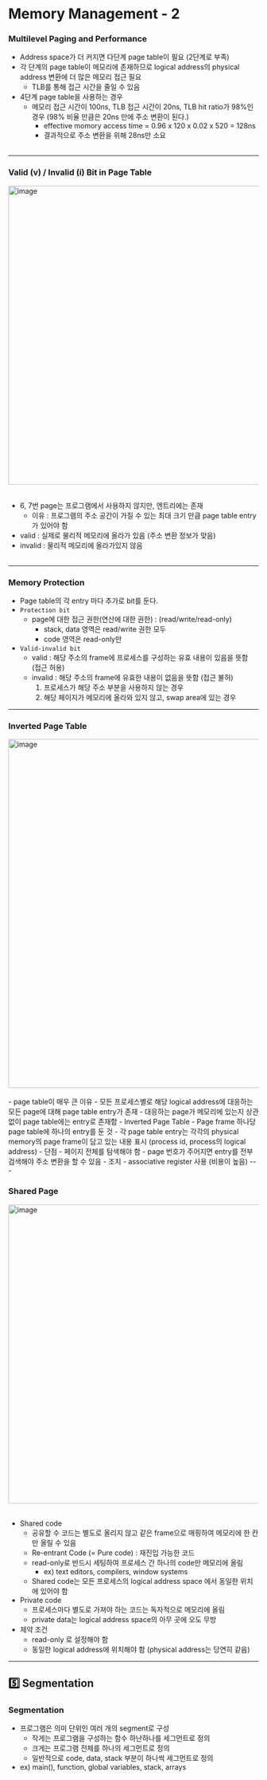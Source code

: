 # Memory Management - 2

### Multilevel Paging and Performance
- Address space가 더 커지면 다단계 page table이 필요 (2단계로 부족)
- 각 단계의 page table이 메모리에 존재하므로 logical address의 physical address 변환에 더 많은 메모리 접근 필요
  - TLB를 통해 접근 시간을 줄일 수 있음
- 4단계 page table을 사용하는 경우
  - 메모리 접근 시간이 100ns, TLB 접근 시간이 20ns, TLB hit ratio가 98%인 경우 (98% 비율 만큼은 20ns 만에 주소 변환이 된다.)
    - effective momory access time = 0.96 x 120 x 0.02 x 520 = 128ns
    - 결과적으로 주소 변환을 위해 28ns만 소요
<br><br>
---

### Valid (v) / Invalid (i) Bit in Page Table
<img width="600" alt="image" src="https://github.com/junseoparkk/algorithm-study/assets/98972385/e49f33f0-ca42-4182-a180-eee6554243be">
<br><br>

- 6, 7번 page는 프로그램에서 사용하지 않지만, 엔트리에는 존재
  - 이유 : 프로그램의 주소 공간이 가질 수 있는 최대 크기 만큼 page table entry가 있어야 함
- valid : 실제로 물리적 메모리에 올라가 있음 (주소 변환 정보가 맞음)
- invalid : 물리적 메모리에 올라가있지 않음
<br><br>
---

### Memory Protection
- Page table의 각 entry 마다 추가로 bit를 둔다.
- `Protection bit`
  - page에 대한 접근 권한(연산에 대한 권한) : (read/write/read-only)
    - stack, data 영역은 read/write 권한 모두 
    - code 영역은 read-only만
- `Valid-invalid bit`
  - valid : 해당 주소의 frame에 프로세스를 구성하는 유효 내용이 있음을 뜻함 (접근 허용)
  - invalid : 해당 주소의 frame에 유효한 내용이 없음을 뜻함 (접근 불허)
    1. 프로세스가 해당 주소 부분을 사용하지 않는 경우
    2. 해당 페이지가 메모리에 올라와 있지 않고, swap area에 있는 경우
---

### Inverted Page Table
<img width="700" alt="image" src="https://github.com/junseoparkk/algorithm-study/assets/98972385/d06ca916-a37a-428e-9488-5590eb32dd91">
<br><br>
- page table이 매우 큰 이유
  - 모든 프로세스별로 해당 logical address에 대응하는 모든 page에 대해 page table entry가 존재
  - 대응하는 page가 메모리에 있는지 상관 없이 page table에는 entry로 존재함
- Inverted Page Table
  - Page frame 하나당 page table에 하나의 entry를 둔 것
  - 각 page table entry는 각각의 physical memory의 page frame이 담고 있는 내용 표시 (process id, process의 logical address)
  - 단점
    - 페이지 전체를 탐색해야 함
    - page 번호가 주어지면 entry를 전부 검색해야 주소 변환을 할 수 있음
  - 조치
    - associative register 사용 (비용이 높음)
---

### Shared Page
<img width="600" alt="image" src="https://github.com/junseoparkk/algorithm-study/assets/98972385/7138fd9e-438b-41bb-86b0-db246585ea67">
<br><br>

- Shared code
  - 공유할 수 코드는 별도로 올리지 않고 같은 frame으로 매핑하여 메모리에 한 칸만 올릴 수 있음
  - Re-entrant Code (= Pure code) : 재진입 가능한 코드
  - read-only로 반드시 세팅하여 프로세스 간 하나의 code만 메모리에 올림
    - ex) text editors, compilers, window systems
  - Shared code는 모든 프로세스의 logical address space 에서 동일한 위치에 있어야 함
- Private code
  - 프로세스마다 별도로 가져야 하는 코드는 독자적으로 메모리에 올림
  - private data는 logical address space의 아무 곳에 오도 무방
- 제약 조건
  - read-only 로 설정해야 함
  - 동일한 logical address에 위치해야 함 (physical address는 당연히 같음)
---

## 5️⃣ Segmentation

### Segmentation
- 프로그램은 의미 단위인 여러 개의 segment로 구성
  - 작게는 프로그램을 구성하는 함수 하난하나를 세그먼트로 정의
  - 크게는 프로그램 전체를 하나의 세그먼트로 정의
  - 일반적으로 code, data, stack 부분이 하나씩 세그먼트로 정의
- ex) main(), function, global variables, stack, arrays
